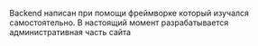  Backend написан при помощи фреймворке который изучался самостоятельно. В настоящий момент разрабатывается административная часть сайта

